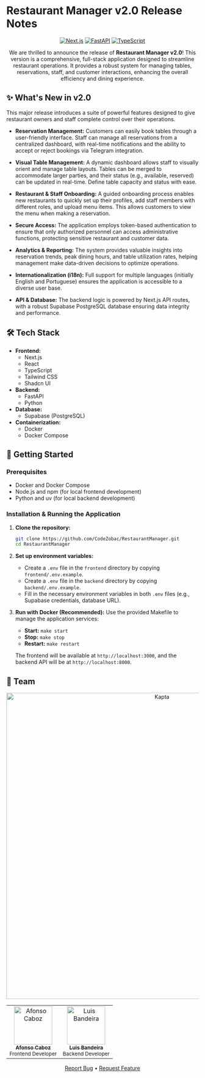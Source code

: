 # Restaurant Manager v2.0 Release Notes

<div align="center">

[![Next.js](https://img.shields.io/badge/Next.js-15.3.4-black?style=flat-square&logo=next.js)](https://nextjs.org/)
[![FastAPI](https://img.shields.io/badge/FastAPI-0.104.0-009688?style=flat-square&logo=fastapi)](https://fastapi.tiangolo.com/)
[![TypeScript](https://img.shields.io/badge/TypeScript-5-blue?style=flat-square&logo=typescript)](https://www.typescriptlang.org/)

</div>

<div align="center">

We are thrilled to announce the release of **Restaurant Manager v2.0**! This version is a comprehensive, full-stack application designed to streamline restaurant operations. It provides a robust system for managing tables, reservations, staff, and customer interactions, enhancing the overall efficiency and dining experience.

</div>

## ✨ What's New in v2.0

This major release introduces a suite of powerful features designed to give restaurant owners and staff complete control over their operations.

*   **Reservation Management:** Customers can easily book tables through a user-friendly interface. Staff can manage all reservations from a centralized dashboard, with real-time notifications and the ability to accept or reject bookings via Telegram integration.

*   **Visual Table Management:** A dynamic dashboard allows staff to visually orient and manage table layouts. Tables can be merged to accommodate larger parties, and their status (e.g., available, reserved) can be updated in real-time. Define table capacity and status with ease.

*   **Restaurant & Staff Onboarding:** A guided onboarding process enables new restaurants to quickly set up their profiles, add staff members with different roles, and upload menu items. This allows customers to view the menu when making a reservation.

*   **Secure Access:** The application employs token-based authentication to ensure that only authorized personnel can access administrative functions, protecting sensitive restaurant and customer data.

*   **Analytics & Reporting:** The system provides valuable insights into reservation trends, peak dining hours, and table utilization rates, helping management make data-driven decisions to optimize operations.

*   **Internationalization (i18n):** Full support for multiple languages (initially English and Portuguese) ensures the application is accessible to a diverse user base.

*   **API & Database:** The backend logic is powered by Next.js API routes, with a robust Supabase PostgreSQL database ensuring data integrity and performance.

## 🛠️ Tech Stack

*   **Frontend:**
    *   Next.js
    *   React
    *   TypeScript
    *   Tailwind CSS
    *   Shadcn UI
*   **Backend:**
    *   FastAPI
    *   Python
*   **Database:**
    *   Supabase (PostgreSQL)
*   **Containerization:**
    *   Docker
    *   Docker Compose

## 🚀 Getting Started

### Prerequisites

*   Docker and Docker Compose
*   Node.js and npm (for local frontend development)
*   Python and uv (for local backend development)

### Installation & Running the Application

1.  **Clone the repository:**
    ```bash
    git clone https://github.com/CodeZobac/RestaurantManager.git
    cd RestaurantManager
    ```

2.  **Set up environment variables:**
    *   Create a `.env` file in the `frontend` directory by copying `frontend/.env.example`.
    *   Create a `.env` file in the `backend` directory by copying `backend/.env.example`.
    *   Fill in the necessary environment variables in both `.env` files (e.g., Supabase credentials, database URL).

3.  **Run with Docker (Recommended):**
    Use the provided Makefile to manage the application services:
    *   **Start:** `make start`
    *   **Stop:** `make stop`
    *   **Restart:** `make restart`

    The frontend will be available at `http://localhost:3000`, and the backend API will be at `http://localhost:8000`.

## 👥 Team

<div align="center">
  <a href="https://kapta.pt">
    <img src="https://media.licdn.com/dms/image/v2/D4D3DAQEhPIKnSrFifw/image-scale_191_1128/image-scale_191_1128/0/1727791287468/kapta_pt_cover?e=1751587200&v=beta&t=uS-YRAg1XublVAcncXsopgLlS6_PAHrAFzjSpioqJPk" width="800px;" alt="Kapta"/>
  </a>
</div>

<table align="center">
  <tr>
    <td align="center">
      <a href="https://github.com/CodeZobac">
        <img src="https://github.com/CodeZobac.png" width="100px;" alt="Afonso Caboz"/>
        <br />
        <sub><b>Afonso Caboz</b></sub>
      </a>
      <br />
      <sub>Frontend Developer</sub>
    </td>
    <td align="center">
      <a href="https://github.com/LuisBBandeira">
        <img src="https://github.com/LuisBBandeira.png" width="100px;" alt="Luis Bandeira"/>
        <br />
        <sub><b>Luis Bandeira</b></sub>
      </a>
      <br />
      <sub>Backend Developer</sub>
    </td>
  </tr>
</table>

<div align="center">

[Report Bug](https://github.com/CodeZobac/RestaurantManager/issues) • [Request Feature](https://github.com/CodeZobac/RestaurantManager/issues) 

</div>
